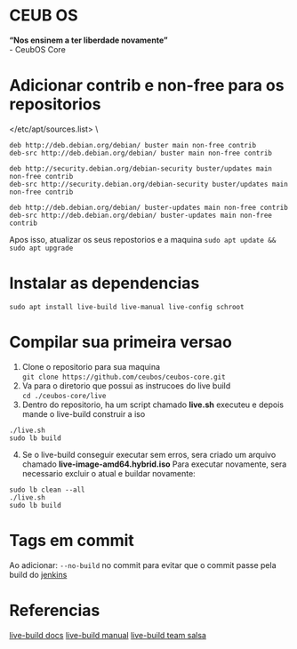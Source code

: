# CEUB OS
**“Nos ensinem a ter liberdade novamente”** \
\- CeubOS Core


# Adicionar contrib e non-free para os repositorios
\</etc/apt/sources.list\> \
```
deb http://deb.debian.org/debian/ buster main non-free contrib
deb-src http://deb.debian.org/debian/ buster main non-free contrib

deb http://security.debian.org/debian-security buster/updates main non-free contrib
deb-src http://security.debian.org/debian-security buster/updates main non-free contrib

deb http://deb.debian.org/debian/ buster-updates main non-free contrib
deb-src http://deb.debian.org/debian/ buster-updates main non-free contrib
``` 

Apos isso, atualizar os seus repostorios e a maquina
`sudo apt update && sudo apt upgrade`


# Instalar as dependencias
`sudo apt install live-build live-manual live-config schroot`

# Compilar sua primeira versao
1. Clone o repositorio para sua maquina \
`git clone https://github.com/ceubos/ceubos-core.git`
2. Va para o diretorio que possui as instrucoes do live build \
`cd ./ceubos-core/live`
3. Dentro do repositorio, ha um script chamado **live.sh** executeu e depois mande o live-build construir a iso
```
./live.sh
sudo lb build
```
4. Se o live-build conseguir executar sem erros, sera criado um arquivo chamado **live-image-amd64.hybrid.iso**
Para executar novamente, sera necessario excluir o atual e buildar novamente:
```
sudo lb clean --all
./live.sh
sudo lb build
```

# Tags em commit
Ao adicionar: `--no-build` no commit para evitar que o commit passe pela build do [jenkins](https://jenkins.ceubos.com.br/job/CeubOS/)

# Referencias
[live-build docs](https://live-team.pages.debian.net/live-manual/html/live-manual/about-manual.en.html)
[live-build manual](https://manpages.debian.org/testing/live-build/live-build.7.en.html)
[live-build team salsa](https://salsa.debian.org/live-team)